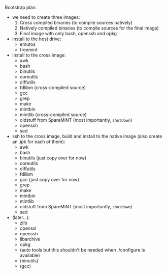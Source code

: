 Bootstrap plan:
- we need to create three images:
	1. Cross compiled binaries (to compile sources natively)
	2. Natively compiled binaries (to compile sources for the final image)
	3. Final image with only bash, openssh and opkg
- install to the host drive:
	- emutos
	- freemint
- install to the cross image:
	- awk
	- bash
	- binutils
	- coreutils
	- diffutils
	- fdlibm (cross-compiled source)
	- gcc
	- grep
	- make
	- mintbin
	- mintlib (cross-compiled source)
	- oldstuff from SpareMiNT (most importantly, `shutdown`)
	- openssh
	- sed
- ssh to the cross image, build and install to the native image (also create an .ipk for each of them):
	- awk
	- bash
	- binutils (just copy over for now)
	- coreutils
	- diffutils
	- fdlibm
	- gcc (just copy over for now)
	- grep
	- make
	- mintbin
	- mintlib
	- oldstuff from SpareMiNT (most importantly, `shutdown`)
	- sed
- (later...):
	- zlib
	- openssl
	- openssh
	- libarchive
	- opkg
	- (auto tools but this shouldn't be needed when ./configure is available)
	- (binutils)
	- (gcc)
